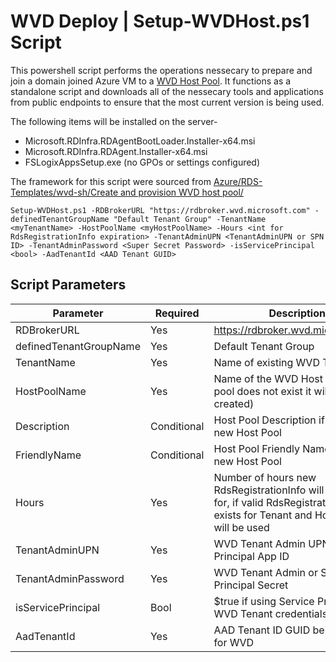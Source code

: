 # WVD Deploy | Setup-WVDHost.ps1 Script

This powershell script performs the operations nessecary to prepare and join a domain joined Azure VM to a [WVD Host Pool](https://docs.microsoft.com/en-us/azure/virtual-desktop/overview). It functions as a standalone script and downloads all of the nessecary tools and applications from public endpoints to ensure that the most current version is being used.

The following items will be installed on the server-

* Microsoft.RDInfra.RDAgentBootLoader.Installer-x64.msi
* Microsoft.RDInfra.RDAgent.Installer-x64.msi
* FSLogixAppsSetup.exe (no GPOs or settings configured) 

The framework for this script were sourced from [Azure/RDS-Templates/wvd-sh/Create and provision WVD host pool/](https://github.com/Azure/RDS-Templates/tree/master/wvd-sh/Create%20and%20provision%20WVD%20host%20pool)


 ` Setup-WVDHost.ps1 -RDBrokerURL "https://rdbroker.wvd.microsoft.com" -definedTenantGroupName "Default Tenant Group" -TenantName <myTenantName> -HostPoolName <myHostPoolName> -Hours <int for RdsRegistrationInfo expiration> -TenantAdminUPN <TenantAdminUPN or SPN ID> -TenantAdminPassword <Super Secret Password> -isServicePrincipal <bool> -AadTenantId <AAD Tenant GUID> `


## Script Parameters

Parameter | Required | Description
--- | --- | ---
RDBrokerURL | Yes | https://rdbroker.wvd.microsoft.com
definedTenantGroupName | Yes | Default Tenant Group
TenantName | Yes | Name of existing WVD Tenant
HostPoolName | Yes | Name of the WVD Host Pool (if pool does not exist it will be created)
Description | Conditional | Host Pool Description if creating new Host Pool  
FriendlyName  | Conditional | Host Pool Friendly Name if creating new Host Pool
Hours | Yes | Number of hours new RdsRegistrationInfo will be valid for, if valid RdsRegistrationInfo exists for Tenant and Host Pool it will be used 
TenantAdminUPN | Yes | WVD Tenant Admin UPN or Service Principal App ID
TenantAdminPassword | Yes | WVD Tenant Admin or Service Principal Secret
isServicePrincipal | Bool| $true if using Service Principal for WVD Tenant credentials 
AadTenantId | Yes | AAD Tenant ID GUID being used for WVD 
